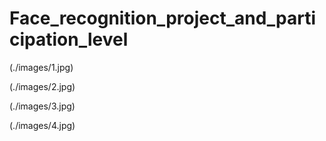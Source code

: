 # Face_recognition_project_and_participation_level

(./images/1.jpg)

(./images/2.jpg)

(./images/3.jpg)

(./images/4.jpg)

